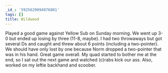 ```yaml
---
_id_: '5925629094976801'
tags: []
title: Wildwood
---
```


Played a good game against Yellow Sub on Sunday morning. We went up 3-0 but ended up losing by three (11-8, maybe). I had two throwaways but got several Ds and caught and threw about 6 points (including a two-pointer). We should have only lost by one because Norm dropped a two-pointer that was in his hand. Great game overall. My quad started to bother me at the end, so I sat out the next game and watched (c)rabs kick our ass. Also, worked on my leftie backhand and scoober.
